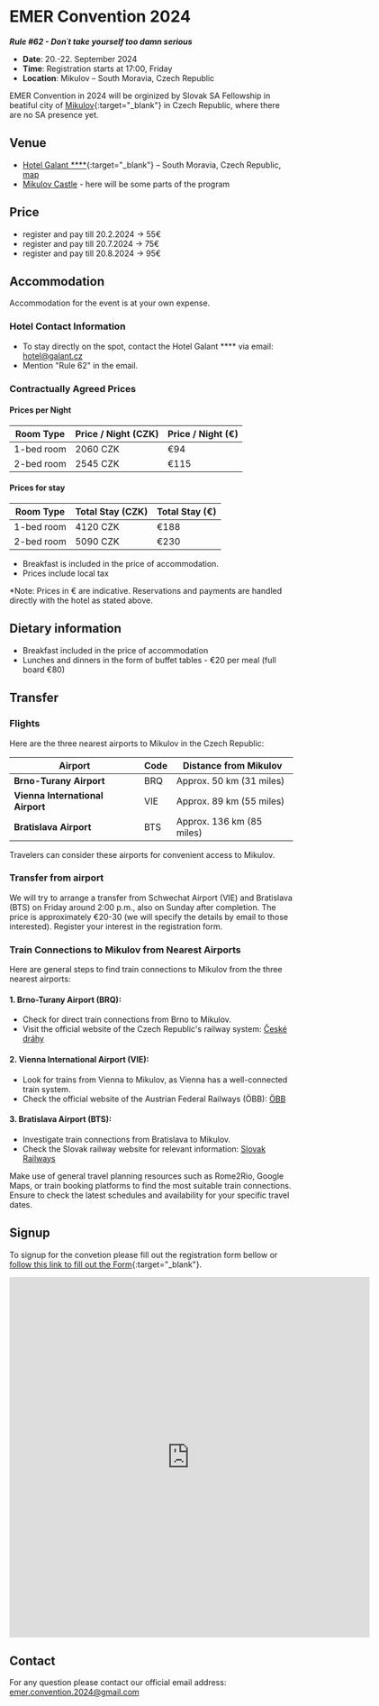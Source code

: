 # EMER Convention 2024
***Rule \#62 - Don´t take yourself too damn serious***

- **Date**: 20.-22. September 2024
- **Time**: Registration starts at 17:00, Friday
- **Location**: Mikulov – South Moravia, Czech Republic  

EMER Convention in 2024 will be orginized by Slovak SA Fellowship in beatiful city of [Mikulov](https://www.mikulov.cz/){:target="_blank"} in Czech Republic, where there are no SA presence yet. 


## Venue

- [Hotel Galant \*\*\*\*](https://galant.cz/hotel-galant-mikulov/){:target="_blank"} – South Moravia, Czech Republic, [map](https://maps.app.goo.gl/zuhJ16Ueq2uPm6GN7)
- [Mikulov Castle](https://www.google.com/maps/place/Mikulov+Castle/@48.8079081,16.6262848,16z/data=!4m7!3m6!1s0x476d32cd118e2bd1:0xdbebfeb9d7521f59!8m2!3d48.8066729!4d16.6365077!15sCg9taWt1bG92IGthc3RpZWxaESIPbWlrdWxvdiBrYXN0aWVskgELbWFub3JfaG91c2XgAQA!16s%2Fm%2F047m58g?entry=tts) - here will be some parts of the program


## Price
- register and pay till 20.2.2024 -> 55€
- register and pay till 20.7.2024 -> 75€
- register and pay till 20.8.2024 -> 95€

## Accommodation

Accommodation for the event is at your own expense.

### Hotel Contact Information
- To stay directly on the spot, contact the Hotel Galant \*\*\*\* via email: [hotel@galant.cz](mailto:hotel@galant.cz)
- Mention "Rule 62" in the email.

### Contractually Agreed Prices
#### Prices per Night
| Room Type  | Price / Night (CZK) | Price / Night (&euro;) |
|------------|---------------------|-------------------|
| 1-bed room | 2060 CZK            | &euro;94               |
| 2-bed room | 2545 CZK            | &euro;115              |

#### Prices for stay
| Room Type  | Total Stay (CZK) | Total Stay (&euro;) |
|------------|------------------|----------------|
| 1-bed room | 4120 CZK         | &euro;188           |
| 2-bed room | 5090 CZK         | &euro;230           |


- Breakfast is included in the price of accommodation.
- Prices include local tax

\*Note: Prices in € are indicative. Reservations and payments are handled directly with the hotel as stated above.

## Dietary information
- Breakfast included in the price of accommodation
- Lunches and dinners in the form of buffet tables - €20 per meal (full board €80)

## Transfer

### Flights
Here are the three nearest airports to Mikulov in the Czech Republic:

| Airport                | Code | Distance from Mikulov |
|------------------------|------|------------------------|
| **Brno-Turany Airport** | BRQ  | Approx. 50 km (31 miles)|
| **Vienna International Airport** | VIE | Approx. 89 km (55 miles)|
| **Bratislava Airport** | BTS  | Approx. 136 km (85 miles)|

Travelers can consider these airports for convenient access to Mikulov.

### Transfer from airport
We will try to arrange a transfer from Schwechat Airport (VIE) and Bratislava (BTS) on Friday around 2:00 p.m., also on Sunday after completion. The price is approximately €20-30 (we will specify the details by email to those interested). Register your interest in the registration form.


### Train Connections to Mikulov from Nearest Airports

Here are general steps to find train connections to Mikulov from the three nearest airports:

#### 1. Brno-Turany Airport (BRQ):
- Check for direct train connections from Brno to Mikulov.
- Visit the official website of the Czech Republic's railway system: [České dráhy](https://www.cd.cz/en/default.htm)

#### 2. Vienna International Airport (VIE):
- Look for trains from Vienna to Mikulov, as Vienna has a well-connected train system.
- Check the official website of the Austrian Federal Railways (ÖBB): [ÖBB](https://www.oebb.at/en/)

#### 3. Bratislava Airport (BTS):
- Investigate train connections from Bratislava to Mikulov.
- Check the Slovak railway website for relevant information: [Slovak Railways](https://www.slovakrail.sk/en.html)

Make use of general travel planning resources such as Rome2Rio, Google Maps, or train booking platforms to find the most suitable train connections. Ensure to check the latest schedules and availability for your specific travel dates.


## Signup

To signup for the convetion please fill out the registration form bellow or [follow this link to fill out the Form](https://docs.google.com/forms/d/e/1FAIpQLSfrXthF8f3EfZ_llgxUK61SaY7R2xYzqEHe69GM4rcCFeCCzQ/viewform?usp=sf_link){:target="_blank"}.

<iframe src="https://docs.google.com/forms/d/e/1FAIpQLSfrXthF8f3EfZ_llgxUK61SaY7R2xYzqEHe69GM4rcCFeCCzQ/viewform?embedded=true" width="640" height="640" frameborder="0" marginheight="0" marginwidth="0">Loading…</iframe>

## Contact 
For any question please contact our official email address: <emer.convention.2024@gmail.com>
